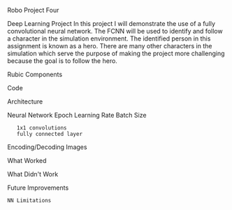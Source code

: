 Robo Project Four

Deep Learning Project
In this project I will demonstrate the use of a fully convolutional neural network. The FCNN will be used to identify and follow a character in the simulation environment. The identified person in this assignment is known as a hero. There are many other characters in the simulation which serve the purpose of making the project more challenging because the goal is to follow the hero.


Rubic Components

Code

   Architecture
   
   Neural Network 
       Epoch
       Learning Rate
       Batch Size
       
       1x1 convolutions
       fully connected layer
       
   Encoding/Decoding Images
   


What Worked

What Didn't Work

Future Improvements

    NN Limitations
